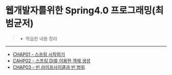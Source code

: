# 웹개발자를위한 Spring4.0 프로그래밍(최범균저)
>- 학습한 내용 정리
--------------------------------------


* [CHAP01 - 스프링 시작하기](./documents/chap01.md)
* [CAHP02 - 스프링 DI를 이용한 객체 생성](./documents/chap02.md)
* [CHAP03 - 빈 라이프사이클과 빈 범위](./documents/chap03.md)
